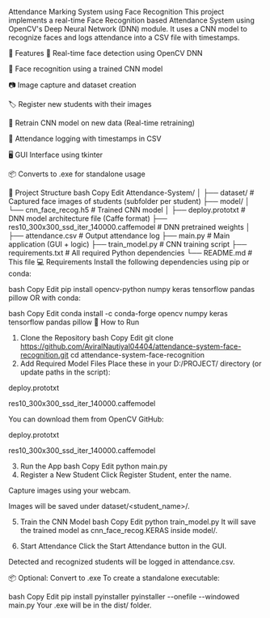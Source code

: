 Attendance Marking System using Face Recognition
This project implements a real-time Face Recognition based Attendance System using OpenCV's Deep Neural Network (DNN) module. It uses a CNN model to recognize faces and logs attendance into a CSV file with timestamps.

🔧 Features
🎥 Real-time face detection using OpenCV DNN

🧠 Face recognition using a trained CNN model

📷 Image capture and dataset creation

🏷️ Register new students with their images

🧠 Retrain CNN model on new data (Real-time retraining)

📝 Attendance logging with timestamps in CSV

🖥️ GUI Interface using tkinter

📦 Converts to .exe for standalone usage

📁 Project Structure
bash
Copy
Edit
Attendance-System/
│
├── dataset/                    # Captured face images of students (subfolder per student)
├── model/
│   └── cnn_face_recog.h5       # Trained CNN model
│
├── deploy.prototxt             # DNN model architecture file (Caffe format)
├── res10_300x300_ssd_iter_140000.caffemodel  # DNN pretrained weights
│
├── attendance.csv              # Output attendance log
├── main.py                     # Main application (GUI + logic)
├── train_model.py              # CNN training script
├── requirements.txt            # All required Python dependencies
└── README.md                   # This file
💻 Requirements
Install the following dependencies using pip or conda:

bash
Copy
Edit
pip install opencv-python numpy keras tensorflow pandas pillow
OR with conda:

bash
Copy
Edit
conda install -c conda-forge opencv numpy keras tensorflow pandas pillow
🚀 How to Run
1. Clone the Repository
bash
Copy
Edit
git clone https://github.com/AviralNautiyal04404/attendance-system-face-recognition.git
cd attendance-system-face-recognition
2. Add Required Model Files
Place these in your D:/PROJECT/ directory (or update paths in the script):

deploy.prototxt

res10_300x300_ssd_iter_140000.caffemodel

You can download them from OpenCV GitHub:

deploy.prototxt

res10_300x300_ssd_iter_140000.caffemodel

3. Run the App
bash
Copy
Edit
python main.py
4. Register a New Student
Click Register Student, enter the name.

Capture images using your webcam.

Images will be saved under dataset/<student_name>/.

5. Train the CNN Model
bash
Copy
Edit
python train_model.py
It will save the trained model as cnn_face_recog.KERAS inside model/.

6. Start Attendance
Click the Start Attendance button in the GUI.

Detected and recognized students will be logged in attendance.csv.

📦 Optional: Convert to .exe
To create a standalone executable:

bash
Copy
Edit
pip install pyinstaller
pyinstaller --onefile --windowed main.py
Your .exe will be in the dist/ folder.
